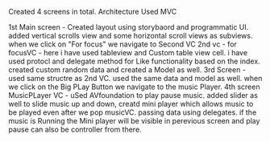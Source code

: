 Created 4 screens in total.
Architecture Used MVC

1st Main screen - Created layout using storybaord and programmatic UI. added vertical scrolls view and some horizontal scroll views as subviews. when we click on "For focus" we navigate to Second VC
2nd vc - for focusVC - here i have used tableview and Custom table view cell. i have used protocl and delegate method for Like functionality based on the index. created custom random data and created a Model as well.
3rd Screen - used same structre as 2nd VC. used the same data and model as well. when we click on the Big PLay Button we navigate to the music Player.
4th screen MusicPLayer VC - uSed AVfoundation to play pause music. added slider as well to slide music up and down, creatd mini player which allows music to be played even after we pop musicVC. passing data using delegates. if the music is Running the Mini player will be visible in perevious screen and play pause can also be controller from there.
